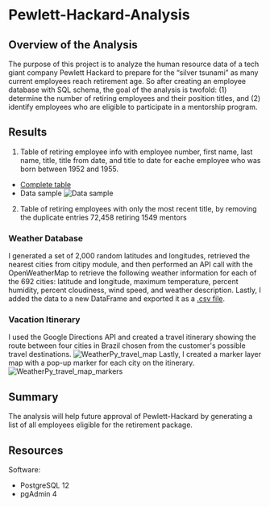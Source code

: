 # Pewlett-Hackard-Analysis

## Overview of the Analysis
The purpose of this project is to analyze the human resource data of a tech giant company Pewlett Hackard to prepare for the “silver tsunami” as many current employees reach retirement age. So after creating an employee database with SQL schema, the goal of the analysis is twofold: (1) determine the number of retiring employees and their position titles, and (2) identify employees who are eligible to participate in a mentorship program. 

## Results
1. Table of retiring employee info with employee number, first name, last name, title, title from date, and title to date for eache employee who was born between 1952 and 1955. 
* [Complete table](Data/retirement_titles.csv)
* Data sample
![Data sample](Data/retirement_titles.png) 

2. Table of retiring employees with only the most recent title, by removing the duplicate entries
72,458 retiring 
1549 mentors

### Weather Database
I generated a set of 2,000 random latitudes and longitudes, retrieved the nearest cities from citipy module, and then performed an API call with the OpenWeatherMap to retrieve the following weather information for each of the 692 cities: latitude and longitude, maximum temperature, percent humidity, percent cloudiness, wind speed, and weather description. Lastly, I added the data to a new DataFrame and exported it as a [.csv file](Weather_Database/WeatherPy_Database.csv). 

### Vacation Itinerary 
I used the Google Directions API and created a travel itinerary showing the route between four cities in Brazil chosen from the customer's possible travel destinations. 
![WeatherPy_travel_map](Vacation_Itinerary/WeatherPy_travel_map.png)
Lastly, I created a marker layer map with a pop-up marker for each city on the itinerary. 
![WeatherPy_travel_map_markers](Vacation_Itinerary/WeatherPy_travel_map_markers.png)

## Summary
The analysis will help future approval of Pewlett-Hackard by generating a list of all employees eligible for the retirement package.  

## Resources
Software:
* PostgreSQL 12
* pgAdmin 4
 
